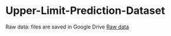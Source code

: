 # Upper-Limit-Prediction-Dataset
Raw data: files are saved in Google Drive [Raw data](https://drive.google.com/file/d/1TXiAyqt3rHveuzdGT6YtswU1e-tBSFUe/view?usp=sharing)
